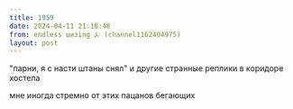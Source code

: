 ```yaml
---
title: 1959
date: 2024-04-11 21:18:48
from: endless шизing ⍼ (channel1162404975)
layout: post
---
```


"парни, я с насти штаны снял" и другие странные реплики в коридоре хостела


мне иногда стремно от этих пацанов бегающих
